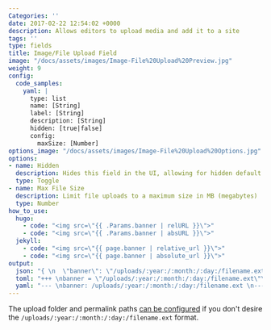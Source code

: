 ```yaml
---
Categories: ''
date: 2017-02-22 12:54:02 +0000
description: Allows editors to upload media and add it to a site
tags: ''
type: fields
title: Image/File Upload Field 
image: "/docs/assets/images/Image-File%20Upload%20Preview.jpg"
weight: 9
config:
  code_samples:
    yaml: |
      type: list
      name: [String]
      label: [String]
      description: [String]
      hidden: [true|false]
      config:
        maxSize: [Number] 
options_image: "/docs/assets/images/Image-File%20Upload%20Options.jpg"
options:
- name: Hidden
  description: Hides this field in the UI, allowing for hidden default values.
  type: Toggle
- name: Max File Size
  description: Limit file uploads to a maximum size in MB (megabytes) 
  type: Number
how_to_use:
  hugo: 
    - code: "<img src=\"{{ .Params.banner | relURL }}\">"
    - code: "<img src=\"{{ .Params.banner | absURL }}\">"
  jekyll: 
    - code: "<img src=\"{{ page.banner | relative_url }}\">"
    - code: "<img src=\"{{ page.banner | absolute_url }}\">"
output:
  json: "{ \n  \"banner\": \"/uploads/:year:/:month:/:day:/filename.ext\"\n} \n"
  toml: "+++ \nbanner = \"/uploads/:year:/:month:/:day:/filename.ext\"\n+++ \n"
  yaml: "--- \nbanner: /uploads/:year:/:month:/:day:/filename.ext \n--- \n"
---
```

The upload folder and permalink paths [can be configured](/docs/site-configuration/media-uploads/) if you don't desire the `/uploads/:year:/:month:/:day:/filename.ext` format.
